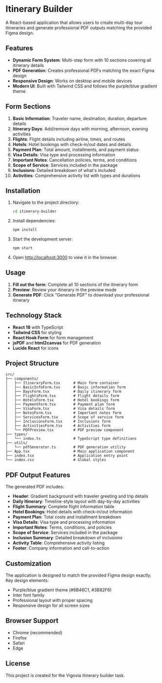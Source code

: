 # Itinerary Builder

A React-based application that allows users to create multi-day tour itineraries and generate professional PDF outputs matching the provided Figma design.

## Features

- **Dynamic Form System**: Multi-step form with 10 sections covering all itinerary details
- **PDF Generation**: Creates professional PDFs matching the exact Figma design
- **Responsive Design**: Works on desktop and mobile devices
- **Modern UI**: Built with Tailwind CSS and follows the purple/blue gradient theme

## Form Sections

1. **Basic Information**: Traveler name, destination, duration, departure details
2. **Itinerary Days**: Add/remove days with morning, afternoon, evening activities
3. **Flights**: Flight details including airline, times, and routes
4. **Hotels**: Hotel bookings with check-in/out dates and details
5. **Payment Plan**: Total amount, installments, and payment status
6. **Visa Details**: Visa type and processing information
7. **Important Notes**: Cancellation policies, terms, and conditions
8. **Scope of Service**: Services included in the package
9. **Inclusions**: Detailed breakdown of what's included
10. **Activities**: Comprehensive activity list with types and durations

## Installation

1. Navigate to the project directory:
   ```bash
   cd itinerary-builder
   ```

2. Install dependencies:
   ```bash
   npm install
   ```

3. Start the development server:
   ```bash
   npm start
   ```

4. Open [http://localhost:3000](http://localhost:3000) to view it in the browser.

## Usage

1. **Fill out the form**: Complete all 10 sections of the itinerary form
2. **Preview**: Review your itinerary in the preview mode
3. **Generate PDF**: Click "Generate PDF" to download your professional itinerary

## Technology Stack

- **React 18** with TypeScript
- **Tailwind CSS** for styling
- **React Hook Form** for form management
- **jsPDF** and **html2canvas** for PDF generation
- **Lucide React** for icons

## Project Structure

```
src/
├── components/
│   ├── ItineraryForm.tsx      # Main form container
│   ├── BasicInfoForm.tsx      # Basic information form
│   ├── DaysForm.tsx           # Daily itinerary form
│   ├── FlightsForm.tsx        # Flight details form
│   ├── HotelsForm.tsx         # Hotel bookings form
│   ├── PaymentForm.tsx        # Payment plan form
│   ├── VisaForm.tsx           # Visa details form
│   ├── NotesForm.tsx          # Important notes form
│   ├── ServicesForm.tsx       # Scope of service form
│   ├── InclusionsForm.tsx     # Inclusions form
│   ├── ActivitiesForm.tsx     # Activities form
│   └── PDFPreview.tsx         # PDF preview component
├── types/
│   └── index.ts               # TypeScript type definitions
├── utils/
│   └── pdfGenerator.ts        # PDF generation utility
├── App.tsx                    # Main application component
├── index.tsx                  # Application entry point
└── index.css                  # Global styles
```

## PDF Output Features

The generated PDF includes:
- **Header**: Gradient background with traveler greeting and trip details
- **Daily Itinerary**: Timeline-style layout with day-by-day activities
- **Flight Summary**: Complete flight information table
- **Hotel Bookings**: Hotel details with check-in/out information
- **Payment Plan**: Total costs and installment breakdown
- **Visa Details**: Visa type and processing information
- **Important Notes**: Terms, conditions, and policies
- **Scope of Service**: Services included in the package
- **Inclusion Summary**: Detailed breakdown of inclusions
- **Activity Table**: Comprehensive activity listing
- **Footer**: Company information and call-to-action

## Customization

The application is designed to match the provided Figma design exactly. Key design elements:
- Purple/blue gradient theme (#6B46C1, #3B82F6)
- Inter font family
- Professional layout with proper spacing
- Responsive design for all screen sizes

## Browser Support

- Chrome (recommended)
- Firefox
- Safari
- Edge

## License

This project is created for the Vigovia itinerary builder task.
